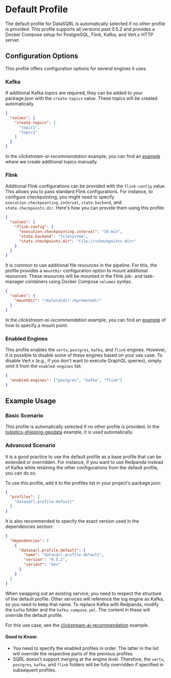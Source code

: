 # Default Profile

The default profile for DataSQRL is automatically selected if no other profile is provided. This
profile supports all versions past 0.5.2 and provides a Docker Compose setup for PostgreSQL, Flink,
Kafka, and Vert.x HTTP server.

## Configuration Options

This profile offers configuration options for several engines it uses.

### Kafka

If additional Kafka topics are required, they can be added to your package.json with
the `create-topics` value. These topics will be created automatically.

```json
{
  "values": {
    "create-topics": [
      "topic1",
      "topic2"
    ]
  }
}
```

In the *clickstream-ai-recommendation* example, you can find
an [example](https://github.com/DataSQRL/datasqrl-examples/blob/a7da9067c3c4a95c950ce1a3a91b5e3d7e6ef5fa/clickstream-ai-recommendation/package.json#L12)
where we create additional topics manually.

### Flink

Additional Flink configurations can be provided with the `flink-config` value. This allows you to
pass standard Flink configurations. For instance, to configure checkpointing, you might need to
specify `execution.checkpointing.interval`, `state.backend`, and `state.checkpoints.dir`. Here's how
you can provide them using this profile:

```json
{
  "values": {
    "flink-config": {
      "execution.checkpointing.interval": "10 min",
      "state.backend": "filesystem",
      "state.checkpoints.dir": "file://<checkpoints-dir>"
    }
  }
}
```

It is common to use additional file resources in the pipeline. For this, the profile provides
a `mountDir` configuration option to mount additional resources. These resources will be mounted in
the Flink job- and task-manager containers using Docker Compose `volumes` syntax.

```json
{
  "values": {
    "mountDir": "/mylocaldir:/myremotedir"
  }
}
```

In the *clickstream-ai-recommendation* example, you can find
an [example](https://github.com/DataSQRL/datasqrl-examples/blob/a7da9067c3c4a95c950ce1a3a91b5e3d7e6ef5fa/clickstream-ai-recommendation/package.json#L11)
of how to specify a mount point.

### Enabled Engines

This profile enables the `vertx`, `postgres`, `kafka`, and `flink` engines. However, it is possible
to disable some of these engines based on your use case. To disable Vert.x (e.g., if you don't want
to execute GraphQL queries), simply omit it from the `enabled-engines` list:

```json
{
  "enabled-engines": ["postgres", "kafka", "flink"]
}
```

## Example Usage

### Basic Scenario

This profile is automatically selected if no other profile is provided. In
the [logistics-shipping-geodata](https://github.com/DataSQRL/datasqrl-examples/blob/main/logistics-shipping-geodata)
example, it is used automatically.

### Advanced Scenario

It is a good practice to use the default profile as a base profile that can be extended or
overridden. For instance, if you want to use Redpanda instead of Kafka while retaining the other
configurations from the default profile, you can do so.

To use this profile, add it to the profiles list in your project's package.json:

```json
{
  "profiles": [
    "datasqrl.profile.default"
  ]
}
```

It is also recommended to specify the exact version used in the dependencies section:

```json
{
  "dependencies": [
    {
      "datasqrl.profile.default": {
        "name": "datasqrl.profile.default",
        "version": "0.5.2",
        "variant": "dev"
      }
    }
  ]
}
```

When swapping out an existing service, you need to respect the structure of the default profile.
Other services will reference the log engine as Kafka, so you need to keep that name. To replace
Kafka with Redpanda, modify the `kafka` folder and the `kafka.compose.yml`. The content in these
will override the default profile.

For this use case, see
the [clickstream-ai-recommendation](https://github.com/DataSQRL/datasqrl-examples/blob/a7da9067c3c4a95c950ce1a3a91b5e3d7e6ef5fa/clickstream-ai-recommendation/package.json#L8)
example.

#### Good to Know:

- You need to specify the enabled profiles in order. The latter in the list will override the
  respective parts of the previous profiles.
- SQRL doesn't support merging at the engine level. Therefore, the `vertx`, `postgres`, `kafka`,
  and `flink` folders will be fully overridden if specified in subsequent profiles.
